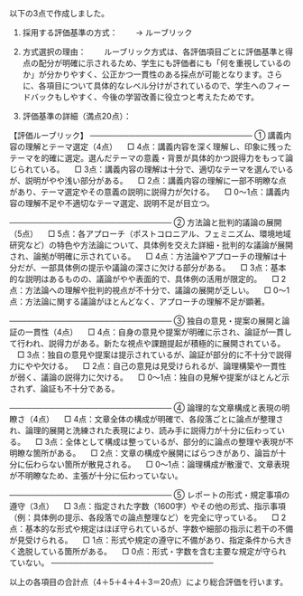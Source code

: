 以下の3点で作成しました。

1. 採用する評価基準の方式：　
　→ ルーブリック

2. 方式選択の理由：　
　ルーブリック方式は、各評価項目ごとに評価基準と得点の配分が明確に示されるため、学生にも評価者にも「何を重視しているのか」が分かりやすく、公正かつ一貫性のある採点が可能となります。さらに、各項目について具体的なレベル分けがされているので、学生へのフィードバックもしやすく、今後の学習改善に役立つと考えたためです。

3. 評価基準の詳細（満点20点）：

【評価ルーブリック】
─────────────────────────────
① 講義内容の理解とテーマ選定（4点）
　□ 4点：講義内容を深く理解し、印象に残ったテーマを的確に選定。選んだテーマの意義・背景が具体的かつ説得力をもって論じられている。
　□ 3点：講義内容の理解は十分で、適切なテーマを選んでいるが、説明がやや浅い部分がある。
　□ 2点：講義内容の理解に一部不明瞭な点があり、テーマ選定やその意義の説明に説得力が欠ける。
　□ 0～1点：講義内容の理解不足や不適切なテーマ選定、説明不足が目立つ。

─────────────────────────────
② 方法論と批判的議論の展開（5点）
　□ 5点：各アプローチ（ポストコロニアル、フェミニズム、環境地域研究など）の特色や方法論について、具体例を交えた詳細・批判的な議論が展開され、論拠が明確に示されている。
　□ 4点：方法論やアプローチの理解は十分だが、一部具体例の提示や議論の深さに欠ける部分がある。
　□ 3点：基本的な説明はあるものの、議論がやや表面的で、具体例の活用が限定的。
　□ 2点：方法論への理解や批判的視点が不十分で、議論の展開が乏しい。
　□ 0～1点：方法論に関する議論がほとんどなく、アプローチの理解不足が顕著。

─────────────────────────────
③ 独自の意見・提案の展開と論証の一貫性（4点）
　□ 4点：自身の意見や提案が明確に示され、論証が一貫して行われ、説得力がある。新たな視点や課題提起が積極的に展開されている。
　□ 3点：独自の意見や提案は提示されているが、論証が部分的に不十分で説得力にやや欠ける。
　□ 2点：自己の意見は見受けられるが、論理構築や一貫性が弱く、議論の説得力に欠ける。
　□ 0～1点：独自の見解や提案がほとんど示されず、論証も不十分である。

─────────────────────────────
④ 論理的な文章構成と表現の明瞭さ（4点）
　□ 4点：文章全体の構成が明確で、各段落ごとに論点が整理され、論理的展開と洗練された表現により、読み手に説得力が十分に伝わっている。
　□ 3点：全体として構成は整っているが、部分的に論点の整理や表現が不明瞭な箇所がある。
　□ 2点：文章の構成や展開にばらつきがあり、論旨が十分に伝わらない箇所が散見される。
　□ 0～1点：論理構成が散漫で、文章表現が不明瞭なため、主張が十分に伝わっていない。

─────────────────────────────
⑤ レポートの形式・規定事項の遵守（3点）
　□ 3点：指定された字数（1600字）やその他の形式、指示事項（例：具体例の提示、各段落での論点整理など）を完全に守っている。
　□ 2点：基本的な形式や規定はほぼ守られているが、字数や細部の指示に若干の不備が見受けられる。
　□ 1点：形式や規定の遵守に不備があり、指定条件から大きく逸脱している箇所がある。
　□ 0点：形式・字数を含む主要な規定が守られていない。
─────────────────────────────

以上の各項目の合計点（4＋5＋4＋4＋3＝20点）により総合評価を行います。
